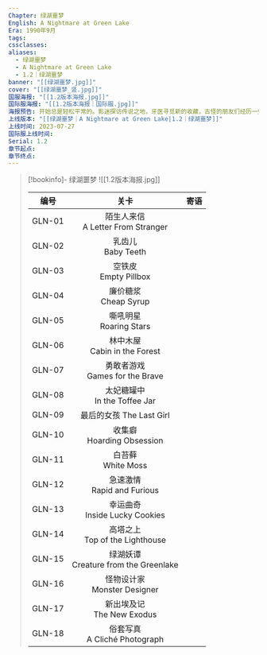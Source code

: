 ```yaml
---
Chapter: 绿湖噩梦
English: A Nightmare at Green Lake
Era: 1990年9月
tags: 
cssclasses: 
aliases:
  - 绿湖噩梦
  - A Nightmare at Green Lake
  - 1.2｜绿湖噩梦
banner: "[[绿湖噩梦.jpg]]"
cover: "[[绿湖噩梦_竖.jpg]]"
国服海报: "[[1.2版本海报.jpg]]"
国际服海报: "[[1.2版本海报｜国际服.jpg]]"
海报预告: 开始总是轻松平常的。影迷探访传说之地，牙医寻觅新的收藏，古怪的朋友们经历一些坎坷，但最终所愿皆能得偿。故事本该如此，只是……结局难料。不要踏入森林，不要惊动森林，不要离开森林。
上线版本: "[[绿湖噩梦｜A Nightmare at Green Lake|1.2｜绿湖噩梦]]"
上线时间: 2023-07-27
国际服上线时间: 
Serial: 1.2
章节起点: 
章节终点:
---
```

> [!bookinfo]- 绿湖噩梦
> ![[1.2版本海报.jpg]]
> 
> |  编号  |                   关卡                   | 寄语 |
> | :----: | :--------------------------------------: | :--: |
> | GLN-01 |  陌生人来信<br/>A Letter From Stranger   |      |
> | GLN-02 |          乳齿儿<br/>Baby Teeth           |      |
> | GLN-03 |         空铁皮<br/>Empty Pillbox         |      |
> | GLN-04 |         廉价糖浆<br/>Cheap Syrup         |      |
> | GLN-05 |        嘶吼明星<br/>Roaring Stars        |      |
> | GLN-06 |     林中木屋<br/>Cabin in the Forest     |      |
> | GLN-07 |    勇敢者游戏<br/>Games for the Brave    |      |
> | GLN-08 |     太妃糖罐中<br/>In the Toffee Jar     |      |
> | GLN-09 |         最后的女孩 The Last Girl         |      |
> | GLN-10 |      收集癖<br/>Hoarding Obsession       |      |
> | GLN-11 |          白苔藓<br/>White Moss           |      |
> | GLN-12 |      急速激情<br/>Rapid and Furious      |      |
> | GLN-13 |    幸运曲奇<br/>Inside Lucky Cookies     |      |
> | GLN-14 |    高塔之上<br/>Top of the Lighthouse    |      |
> | GLN-15 | 绿湖妖谭<br/>Creature from the Greenlake |      |
> | GLN-16 |     怪物设计家<br/>Monster Designer      |      |
> | GLN-17 |      新出埃及记<br/>The New Exodus       |      |
> | GLN-18 |     俗套写真<br/>A Cliché Photograph     |      |

